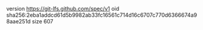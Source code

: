 version https://git-lfs.github.com/spec/v1
oid sha256:2eba1addcd61d5b9982ab33fc16561c714d16c6707c770d6366674a98aae251d
size 607

